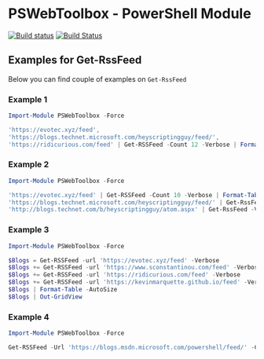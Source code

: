 # PSWebToolbox - PowerShell Module

[![Build status](https://ci.appveyor.com/api/projects/status/gl0ekjy96mg2gcmt?svg=true)](https://ci.appveyor.com/project/PrzemyslawKlys/pswebtoolbox)
[![Build Status](https://dev.azure.com/evotecpl/PSWebToolbox/_apis/build/status/EvotecIT.PSWebToolbox)](https://dev.azure.com/evotecpl/PSWebToolbox/_build/latest?definitionId=4)


## Examples for Get-RssFeed
Below you can find couple of examples on `Get-RssFeed`

### Example 1

```powershell
Import-Module PSWebToolbox -Force

'https://evotec.xyz/feed',
'https://blogs.technet.microsoft.com/heyscriptingguy/feed/',
'https://ridicurious.com/feed' | Get-RSSFeed -Count 12 -Verbose | Format-Table -AutoSize
```

### Example 2

```powershell
Import-Module PSWebToolbox -Force

'https://evotec.xyz/feed' | Get-RSSFeed -Count 10 -Verbose | Format-Table -AutoSize
'https://blogs.technet.microsoft.com/heyscriptingguy/feed/' | Get-RssFeed -Verbose -Count 20 | Out-GridView
'http://blogs.technet.com/b/heyscriptingguy/atom.aspx' | Get-RssFeed -Verbose -Count 15 | Out-GridView
```

### Example 3

```powershell
Import-Module PSWebToolbox -Force

$Blogs = Get-RSSFeed -url 'https://evotec.xyz/feed' -Verbose
$Blogs += Get-RSSFeed -url 'https://www.sconstantinou.com/feed' -Verbose
$Blogs += Get-RSSFeed -url 'https://ridicurious.com/feed' -Verbose
$Blogs += Get-RSSFeed -url 'https://kevinmarquette.github.io/feed' -Verbose -Count 10
$Blogs | Format-Table -AutoSize
$Blogs | Out-GridView
```

### Example 4

```powershell
Import-Module PSWebToolbox -Force

Get-RSSFeed -Url 'https://blogs.msdn.microsoft.com/powershell/feed/' -Count 15 | Format-Table #-Autosize
```